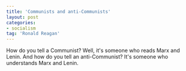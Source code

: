 ```yaml
---
title: 'Communists and anti-Communists'
layout: post
categories:
- socialism
tag: 'Ronald Reagan'
---
```


How do you tell a Communist? Well, it's someone who reads Marx and Lenin. And how do you tell an anti-Communist? It's someone who understands Marx and Lenin.